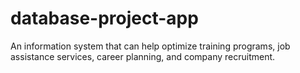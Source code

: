 # database-project-app
An information system that can help optimize training programs, job assistance services, career planning, and company recruitment. 
